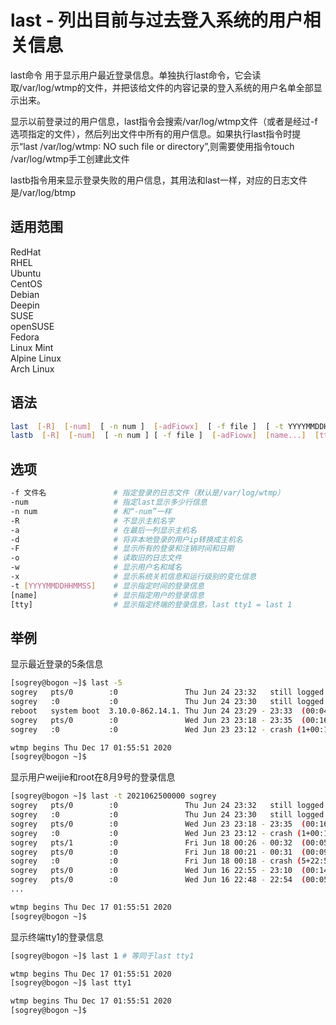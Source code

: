 # last - 列出目前与过去登入系统的用户相关信息
last命令 用于显示用户最近登录信息。单独执行last命令，它会读取/var/log/wtmp的文件，并把该给文件的内容记录的登入系统的用户名单全部显示出来。

显示以前登录过的用户信息，last指令会搜索/var/log/wtmp文件（或者是经过-f选项指定的文件），然后列出文件中所有的用户信息。如果执行last指令时提示“last /var/log/wtmp∶ NO such file or directory”,则需要使用指令touch /var/log/wtmp手工创建此文件

lastb指令用来显示登录失败的用户信息，其用法和last一样，对应的日志文件是/var/log/btmp

## 适用范围

<!-- <div class="svg linux">Linux</div> -->
<div class="svg redhat">RedHat</div>
<div class="svg rhel">RHEL</div>
<div class="svg ubuntu">Ubuntu</div>
<div class="svg centos">CentOS</div>
<div class="svg debian">Debian</div>
<div class="svg deepin">Deepin</div>
<div class="svg suse">SUSE</div>
<div class="svg opensuse">openSUSE</div>
<div class="svg fedora">Fedora</div>
<div class="svg linuxmint">Linux Mint</div>
<!-- <div class="svg mxlinux">MX Linux</div> -->
<div class="svg alpinelinux">Alpine Linux</div>
<div class="svg archlinux">Arch Linux</div>

## 语法

``` bash
last  [-R]  [-num]  [ -n num ]  [-adFiowx]  [ -f file ]  [ -t YYYYMMDDHHMMSS ]  [name...]  [tty...]
lastb  [-R]  [-num]  [ -n num ] [ -f file ]  [-adFiowx]  [name...]  [tty...]
```

## 选项

``` bash
-f 文件名               # 指定登录的日志文件（默认是/var/log/wtmp）
-num                   # 指定last显示多少行信息
-n num                 # 和“-num”一样
-R                     # 不显示主机名字
-a                     # 在最后一列显示主机名
-d                     # 将非本地登录的用户ip转换成主机名
-F                     # 显示所有的登录和注销时间和日期
-o                     # 读取旧的日志文件
-w                     # 显示用户名和域名
-x                     # 显示系统关机信息和运行级别的变化信息
-t [YYYYMMDDHHMMSS]    # 显示指定时间的登录信息
[name]                 # 显示指定用户的登录信息
[tty]                  # 显示指定终端的登录信息，last tty1 = last 1
```
## 举例

显示最近登录的5条信息
``` bash
[sogrey@bogon ~]$ last -5
sogrey   pts/0        :0               Thu Jun 24 23:32   still logged in   
sogrey   :0           :0               Thu Jun 24 23:30   still logged in   
reboot   system boot  3.10.0-862.14.1. Thu Jun 24 23:29 - 23:33  (00:04)    
sogrey   pts/0        :0               Wed Jun 23 23:18 - 23:35  (00:16)    
sogrey   :0           :0               Wed Jun 23 23:12 - crash (1+00:16)   

wtmp begins Thu Dec 17 01:55:51 2020
[sogrey@bogon ~]$ 
```
显示用户weijie和root在8月9号的登录信息
``` bash
[sogrey@bogon ~]$ last -t 2021062500000 sogrey
sogrey   pts/0        :0               Thu Jun 24 23:32   still logged in   
sogrey   :0           :0               Thu Jun 24 23:30   still logged in   
sogrey   pts/0        :0               Wed Jun 23 23:18 - 23:35  (00:16)    
sogrey   :0           :0               Wed Jun 23 23:12 - crash (1+00:16)   
sogrey   pts/1        :0               Fri Jun 18 00:26 - 00:32  (00:05)    
sogrey   pts/0        :0               Fri Jun 18 00:21 - 00:31  (00:09)    
sogrey   :0           :0               Fri Jun 18 00:18 - crash (5+22:53)   
sogrey   pts/0        :0               Wed Jun 16 22:55 - 23:10  (00:14)    
sogrey   pts/0        :0               Wed Jun 16 22:48 - 22:54  (00:05) 
...    

wtmp begins Thu Dec 17 01:55:51 2020
[sogrey@bogon ~]$
```
显示终端tty1的登录信息
``` bash
[sogrey@bogon ~]$ last 1 # 等同于last tty1

wtmp begins Thu Dec 17 01:55:51 2020
[sogrey@bogon ~]$ last tty1

wtmp begins Thu Dec 17 01:55:51 2020
[sogrey@bogon ~]$ 
```